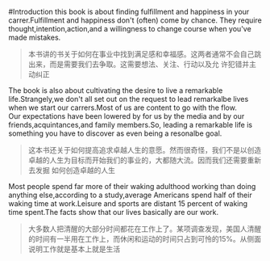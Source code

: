 #Introduction
this book is about finding fulfillment and happiness in your carrer.Fulfillment and happiness don't (often) come by chance.
They require thought,intention,action,and a willingness to change course when you've made mistakes.  
> 本书讲的书关于如何在事业中找到满足感和幸福感。这两者通常不会自己跳出来，而是需要我们去争取。这需要想法、关注、行动以及允
>许犯错并主动纠正

The book is also about cultivating the desire to live a remarkable life.Strangely,we don't all set out on the request to lead
remarkalbe lives when we start our carrers.Most of us are content to go with the flow.  
Our expectations have been lowered by for us by the media and by our friends,acquintances,and family members.So, leading a
remarkable life is something you have to discover as even being a resonalbe goal.
>这本书还关于如何提高追求卓越人生的意愿。然而很奇怪，我们不是以创造卓越的人生为目标而开始我们的事业的，大都随大流。因而我们还需要重新去发掘
>如何创造卓越的人生

Most people spend far more of their waking adulthood working than doing anything else,according to a study,average Americans spend half of their waking time at work.Leisure and sports are distant 15 percent of waking time spent.The facts show that our
lives basically are our work.
>大多数人把清醒的大部分时间都花在工作上了。某项调查发现，美国人清醒的时间有一半用在工作上，而休闲和运动的时间只占到可怜的15%。从侧面说明工作就是基本上就是生活
